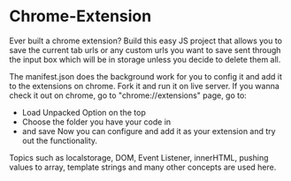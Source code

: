 # Chrome-Extension
Ever built a chrome extension? Build this easy JS project that allows you to save the current tab urls or any custom urls you want to save sent through the input box which will be in storage unless you decide to delete them all. 

The manifest.json does the background work for you to config it and add it to the extensions on chrome.
Fork it and run it on live server. 
If you wanna check it out on chrome, go to "chrome://extensions" page, go to:
- Load Unpacked Option on the top
- Choose the folder you have your code in 
- and save 
Now you can configure and add it as your extension and try out the functionality.

Topics such as localstorage, DOM, Event Listener, innerHTML, pushing values to array, template strings and many other concepts are used here.
